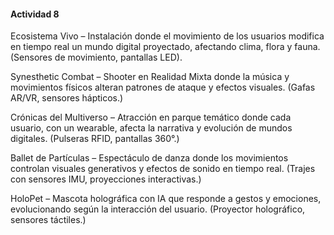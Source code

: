 #### Actividad 8

Ecosistema Vivo – Instalación donde el movimiento de los usuarios modifica en tiempo real un mundo digital proyectado, afectando clima, flora y fauna. (Sensores de movimiento, pantallas LED).

Synesthetic Combat – Shooter en Realidad Mixta donde la música y movimientos físicos alteran patrones de ataque y efectos visuales. (Gafas AR/VR, sensores hápticos.)

Crónicas del Multiverso – Atracción en parque temático donde cada usuario, con un wearable, afecta la narrativa y evolución de mundos digitales. (Pulseras RFID, pantallas 360°.)

Ballet de Partículas – Espectáculo de danza donde los movimientos controlan visuales generativos y efectos de sonido en tiempo real. (Trajes con sensores IMU, proyecciones interactivas.)

HoloPet – Mascota holográfica con IA que responde a gestos y emociones, evolucionando según la interacción del usuario. (Proyector holográfico, sensores táctiles.)
